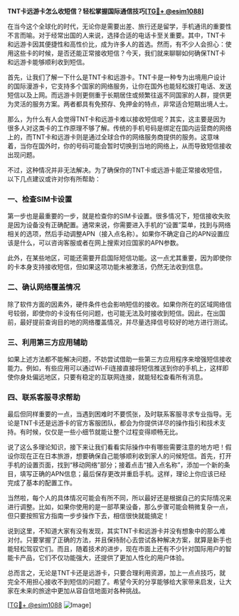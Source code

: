 **TNT卡远游卡怎么收短信？轻松掌握国际通信技巧[[TG💪+ @esim1088](https://t.me/s/esim1088)]**

在当今这个全球化的时代，无论你是需要出差、旅行还是留学，手机通讯的重要性不言而喻。对于经常出国的人来说，选择合适的电话卡至关重要。其中，TNT卡和远游卡因其便捷性和高性价比，成为许多人的首选。然而，有不少人会担心：使用这些卡的时候，是否还能正常接收短信？今天，我们就来聊聊如何确保TNT卡和远游卡能够顺利收到短信。

首先，让我们了解一下什么是TNT卡和远游卡。TNT卡是一种专为出境用户设计的国际漫游卡，它支持多个国家的网络服务，让你在国外也能轻松拨打电话、发送短信以及上网。而远游卡则更侧重于长期居住或频繁往返不同国家的人群，提供更为灵活的服务方案。两者都具有免预存、免押金的特点，非常适合短期出境人士。

那么，为什么有人会觉得TNT卡和远游卡难以接收短信呢？其实，这主要是因为很多人对这类卡的工作原理不够了解。传统的手机号码是绑定在国内运营商的网络上的，而TNT卡和远游卡则是通过全球合作的网络服务商提供的服务。这意味着，当你在国外时，你的号码可能会暂时切换到当地的网络上，从而导致短信接收出现问题。

不过，这种情况并非无法解决。为了确保你的TNT卡或远游卡能正常接收短信，以下几点建议或许对你有所帮助：

### 一、检查SIM卡设置

第一步也是最重要的一步，就是检查你的SIM卡设置。很多情况下，短信接收失败是因为设备没有正确配置。通常来说，你需要进入手机的“设置”菜单，找到与网络相关的选项，然后手动调整APN（接入点名称）。如果你不确定自己的APN设置应该是什么，可以咨询客服或者在网上搜索对应国家的APN参数。

此外，在某些地区，可能还需要开启国际短信功能。这一点尤其重要，因为即使你的卡本身支持接收短信，但如果这项功能未被激活，仍然无法收到信息。

### 二、确认网络覆盖情况

除了软件方面的因素外，硬件条件也会影响短信的接收。如果你所在的区域网络信号较弱，即使你的卡没有任何问题，也可能无法及时接收到短信。因此，在出国前，最好提前查询目的地的网络覆盖情况，并尽量选择信号较好的地方进行测试。

### 三、利用第三方应用辅助

如果上述方法都不能解决问题，不妨尝试借助一些第三方应用程序来增强短信接收能力。例如，有些应用可以通过Wi-Fi连接直接将短信推送到你的手机上，这样即使你身处偏远地区，只要有稳定的互联网连接，就能轻松查看所有消息。

### 四、联系客服寻求帮助

最后但同样重要的一点，当遇到困难时不要慌张，及时联系客服寻求专业指导。无论是TNT卡还是远游卡的官方客服团队，都会为你提供详尽的操作指引和技术支持。有时候，仅仅是一些小细节就能让整个过程变得顺畅无比。

说了这么多理论知识，接下来让我们看看实际操作中有哪些需要注意的地方吧！假设你现在正在日本旅游，想要确保自己能够顺利收到家人的问候短信。首先，打开手机的设置页面，找到“移动网络”部分；接着点击“接入点名称”，添加一个新的条目，填写正确的APN信息；最后保存更改并重启手机。这样，理论上你应该已经完成了基本的配置工作。

当然啦，每个人的具体情况可能会有所不同，所以最好还是根据自己的实际情况来进行调整。比如，如果你使用的是一部苹果设备，那么步骤可能会稍微复杂一点，但只要按照官方指南一步步操作下去，相信很快就能搞定！

说到这里，不知道大家有没有发现，其实TNT卡和远游卡并没有想象中的那么难对付。只要掌握了正确的方法，并且保持耐心去尝试各种解决方案，就算是新手也能轻松驾驭它们。而且，随着技术的进步，现在市面上还有不少针对国际用户的智能卡产品，它们不仅功能强大，还提供了更加人性化的用户体验。

总而言之，无论是TNT卡还是远游卡，只要合理利用资源，加上一点点技巧，就完全不用担心接收不到短信的问题了。希望今天的分享能够给大家带来启发，让大家在未来的旅途中更加从容自信地面对各种挑战。

[[TG💪+ @esim1088](https://t.me/s/esim1088) ![Image](https://i.postimg.cc/4NQfJmqS/Snipaste-2025-05-13-00-14-12.png)]
